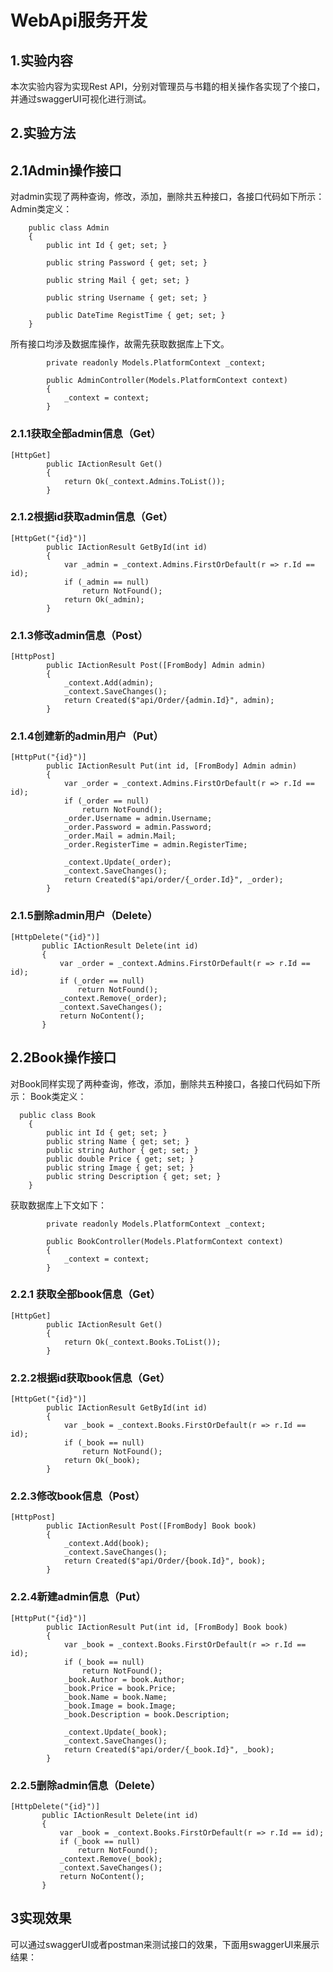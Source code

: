 # WebApi服务开发
## 1.实验内容
本次实验内容为实现Rest API，分别对管理员与书籍的相关操作各实现了个接口，并通过swaggerUI可视化进行测试。
## 2.实验方法
## 2.1Admin操作接口
对admin实现了两种查询，修改，添加，删除共五种接口，各接口代码如下所示：
Admin类定义：
```
    public class Admin
    {
        public int Id { get; set; }

        public string Password { get; set; }

        public string Mail { get; set; }

        public string Username { get; set; }

        public DateTime RegistTime { get; set; }
    }
```
所有接口均涉及数据库操作，故需先获取数据库上下文。
```
        private readonly Models.PlatformContext _context;

        public AdminController(Models.PlatformContext context)
        {
            _context = context;
        }
```
### 2.1.1获取全部admin信息（Get）
```
[HttpGet]
        public IActionResult Get()
        {
            return Ok(_context.Admins.ToList());
        }
```
### 2.1.2根据id获取admin信息（Get）
```
[HttpGet("{id}")]
        public IActionResult GetById(int id)
        {
            var _admin = _context.Admins.FirstOrDefault(r => r.Id == id);
            if (_admin == null)
                return NotFound();
            return Ok(_admin);
        }
```
### 2.1.3修改admin信息（Post）
```
[HttpPost]
        public IActionResult Post([FromBody] Admin admin)
        {
            _context.Add(admin);
            _context.SaveChanges();
            return Created($"api/Order/{admin.Id}", admin);
        }
```
### 2.1.4创建新的admin用户（Put）
```
[HttpPut("{id}")]
        public IActionResult Put(int id, [FromBody] Admin admin)
        {
            var _order = _context.Admins.FirstOrDefault(r => r.Id == id);
            if (_order == null)
                return NotFound();
            _order.Username = admin.Username;
            _order.Password = admin.Password;
            _order.Mail = admin.Mail;
            _order.RegisterTime = admin.RegisterTime;

            _context.Update(_order);
            _context.SaveChanges();
            return Created($"api/order/{_order.Id}", _order);
        }
 ```
 ### 2.1.5删除admin用户（Delete）
 ```
 [HttpDelete("{id}")]
        public IActionResult Delete(int id)
        {
            var _order = _context.Admins.FirstOrDefault(r => r.Id == id);
            if (_order == null)
                return NotFound();
            _context.Remove(_order);
            _context.SaveChanges();
            return NoContent();
        }
 ```
## 2.2Book操作接口
对Book同样实现了两种查询，修改，添加，删除共五种接口，各接口代码如下所示：
Book类定义：
```
  public class Book
    {
        public int Id { get; set; }
        public string Name { get; set; }
        public string Author { get; set; }
        public double Price { get; set; }
        public string Image { get; set; }
        public string Description { get; set; }
    }
```
获取数据库上下文如下：
```
        private readonly Models.PlatformContext _context;

        public BookController(Models.PlatformContext context)
        {
            _context = context;
        }
```
### 2.2.1 获取全部book信息（Get）
```
[HttpGet]
        public IActionResult Get()
        {
            return Ok(_context.Books.ToList());
        }
 ```
### 2.2.2根据id获取book信息（Get）
```
[HttpGet("{id}")]
        public IActionResult GetById(int id)
        {
            var _book = _context.Books.FirstOrDefault(r => r.Id == id);
            if (_book == null)
                return NotFound();
            return Ok(_book);
        }
```
### 2.2.3修改book信息（Post）
```
[HttpPost]
        public IActionResult Post([FromBody] Book book)
        {
            _context.Add(book);
            _context.SaveChanges();
            return Created($"api/Order/{book.Id}", book);
        }
```
### 2.2.4新建admin信息（Put）
```
[HttpPut("{id}")]
        public IActionResult Put(int id, [FromBody] Book book)
        {
            var _book = _context.Books.FirstOrDefault(r => r.Id == id);
            if (_book == null)
                return NotFound();
            _book.Author = book.Author;
            _book.Price = book.Price;
            _book.Name = book.Name;
            _book.Image = book.Image;
            _book.Description = book.Description;

            _context.Update(_book);
            _context.SaveChanges();
            return Created($"api/order/{_book.Id}", _book);
        }
 ```
### 2.2.5删除admin信息（Delete）
 ```
[HttpDelete("{id}")]
        public IActionResult Delete(int id)
        {
            var _book = _context.Books.FirstOrDefault(r => r.Id == id);
            if (_book == null)
                return NotFound();
            _context.Remove(_book);
            _context.SaveChanges();
            return NoContent();
        }
```
## 3实现效果
可以通过swaggerUI或者postman来测试接口的效果，下面用swaggerUI来展示结果：

